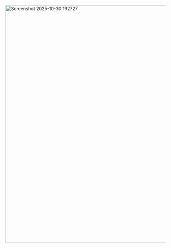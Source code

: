 <img width="1857" height="747" alt="Screenshot 2025-10-30 192727" src="https://github.com/user-attachments/assets/43e845f6-4c8b-4102-8292-736cf543a94e" />
